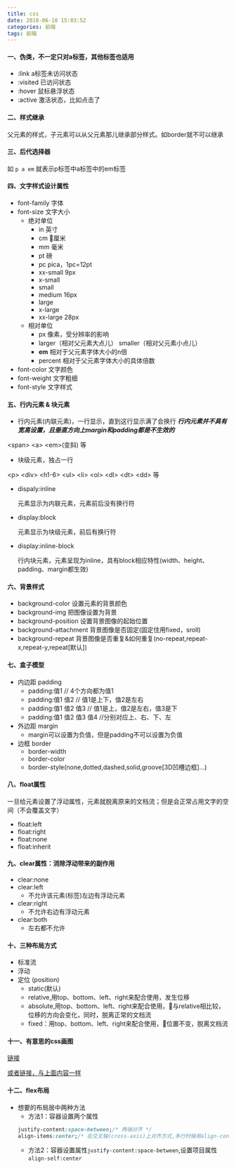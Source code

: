 ```yaml
---
title: css
date: 2018-06-10 15:03:52
categories: 前端
tags: 前端
---
```


#### 一、伪类，不一定只对a标签，其他标签也适用
- :link   a标签未访问状态
- :visited   已访问状态
- :hover    鼠标悬浮状态
- :active   激活状态，比如点击了
<!--more-->

#### 二、样式继承
父元素的样式，子元素可以从父元素那儿继承部分样式。如border就不可以继承

#### 三、后代选择器
如 `p a em` 就表示p标签中a标签中的em标签


#### 四、文字样式设计属性
- font-family   字体
- font-size     文字大小
    - 绝对单位
        - in 英寸
        - cm 厘米
        - mm 毫米
        - pt 磅
        - pc pica，1pc=12pt
        - xx-small 9px
        - x-small
        - small
        - medium 16px
        - large
        - x-large
        - xx-large 28px
    - 相对单位
        - px 像素，受分辨率的影响
        - larger（相对父元素大点儿） smaller（相对父元素小点儿）
        - **em** 相对于父元素字体大小的n倍
        - percent 相对于父元素字体大小的具体倍数
- font-color    文字颜色
- font-weight   文字粗细
- font-style    文字样式

#### 五、行内元素 & 块元素
- 行内元素(内联元素)，一行显示，直到这行显示满了会换行
***行内元素并不具有宽高设置，且垂直方向上margin和padding都是不生效的***

\<span\> \<a\> \<em\>(变斜) 等

- 块级元素，独占一行

\<p\> \<div\> \<h1-6\> \<ul\> \<li\> \<ol\> \<dl\> \<dt\> \<dd\> 等

- dispaly:inline

    元素显示为内联元素，元素前后没有换行符

- display:block

    元素显示为块级元素，前后有换行符

- display:inline-block

    行内块元素，元素呈现为inline，具有block相应特性(width、height、padding、margin都生效)


#### 六、背景样式
- background-color 设置元素的背景颜色
- background-img   把图像设置为背景
- background-position   设置背景图像的起始位置
- background-attachment 背景图像是否固定(固定住用fixed，sroll)
- background-repeat     背景图像是否重复&如何重复(no-repeat,repeat-x,repeat-y,repeat[默认])

#### 七、盒子模型
- 内边距 padding
    - padding:值1 // 4个方向都为值1
    - padding:值1 值2   // 值1是上下，值2是左右
    - padding:值1 值2 值3   // 值1是上，值2是左右，值3是下
    - padding:值1 值2 值3 值4 //分别对应上、右、下、左
- 外边距 margin
    - margin可以设置为负值，但是padding不可以设置为负值
- 边框 border
    - border-width
    - border-color
    - border-style(none,dotted,dashed,solid,groove[3D凹槽边框]...)

#### 八、float属性

一旦给元素设置了浮动属性，元素就脱离原来的文档流；但是会正常占用文字的空间（不会覆盖文字）
- float:left
- float:right
- float:none
- float:inherit

#### 九、clear属性：消除浮动带来的副作用
- clear:none
- clear:left
    - 不允许该元素(标签)左边有浮动元素
- clear:right
    - 不允许右边有浮动元素
- clear:both
    - 左右都不允许

#### 十、三种布局方式
- 标准流
- 浮动
- 定位 (position)
    - static(默认)
    - relative,用top、bottom、left、right来配合使用，发生位移
    - absolute,用top、bottom、left、right来配合使用，与relative相比较，位移的方向会变化，同时，脱离正常的文档流
    - fixed：用top、bottom、left、right来配合使用，位置不变，脱离文档流


#### 十一、有意思的css画图
[链接](http://www.9958.pw/post/css_tuxing)

[或者链接，与上面内容一样](http://www.cnblogs.com/top5/archive/2012/02/14/2351959.html)

#### 十二、flex布局
- 想要的布局居中两种方法
    - 方法1：容器设置两个属性 
    ```css
    justify-content:space-between;/* 两端对齐 */
    align-items:center;/* 在交叉轴(cross-axis)上对齐方式,多行时候用align-content属性 */
    ```
    - 方法2：容器设置属性`justify-content:space-between`,设置项目属性`align-self:center`